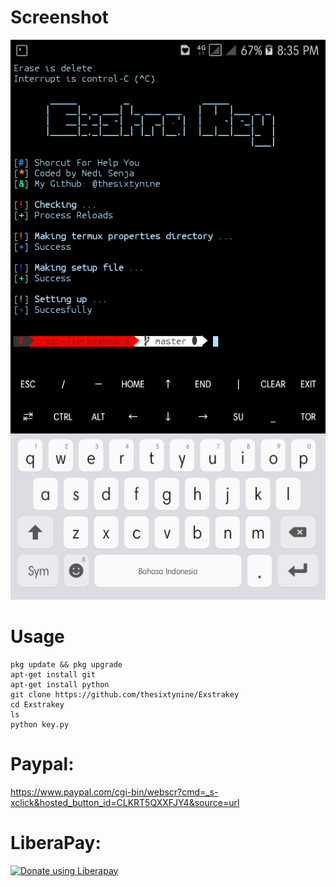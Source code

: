 # Screenshot
![](./images/Screenshot.png)
# Usage
```
pkg update && pkg upgrade
apt-get install git
apt-get install python
git clone https://github.com/thesixtynine/Exstrakey
cd Exstrakey
ls
python key.py
```
# Paypal:
https://www.paypal.com/cgi-bin/webscr?cmd=_s-xclick&hosted_button_id=CLKRT5QXXFJY4&source=url
# LiberaPay:
<noscript><a href="https://liberapay.com/thesixtynine/donate"><img alt="Donate using Liberapay" src="https://liberapay.com/assets/widgets/donate.svg"></a></noscript>
